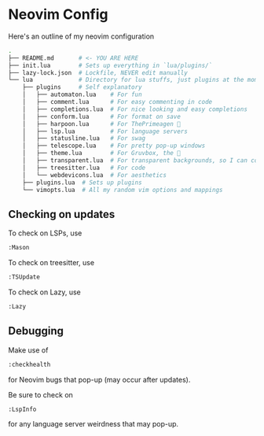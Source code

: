 # Neovim Config

Here's an outline of my neovim configuration

```bash
.
├── README.md       # <- YOU ARE HERE
├── init.lua        # Sets up everything in `lua/plugins/`
├── lazy-lock.json  # Lockfile, NEVER edit manually
└── lua             # Directory for lua stuffs, just plugins at the moment
    ├── plugins     # Self explanatory
    │   ├── automaton.lua    # For fun
    │   ├── comment.lua      # For easy commenting in code
    │   ├── completions.lua  # For nice looking and easy completions
    │   ├── conform.lua      # For format on save
    │   ├── harpoon.lua      # For ThePrimeagen 🙏
    │   ├── lsp.lua          # For language servers
    │   ├── statusline.lua   # For swag
    │   ├── telescope.lua    # For pretty pop-up windows
    │   ├── theme.lua        # For Gruvbox, the 🐐
    │   ├── transparent.lua  # For transparent backgrounds, so I can copy code easier
    │   ├── treesitter.lua   # For code
    │   └── webdevicons.lua  # For aesthetics
    ├── plugins.lua  # Sets up plugins
    └── vimopts.lua  # All my random vim options and mappings
```

## Checking on updates

To check on LSPs, use 

```bash
:Mason
```

To check on treesitter, use

```bash
:TSUpdate
```

To check on Lazy, use

```bash
:Lazy
```

## Debugging

Make use of

```bash
:checkhealth
```

for Neovim bugs that pop-up (may occur after updates).

Be sure to check on

```bash
:LspInfo
```

for any language server weirdness that may pop-up.
